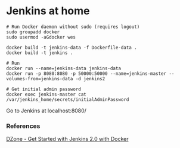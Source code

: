 # Jenkins at home

```
# Run Docker daemon without sudo (requires logout)
sudo groupadd docker
sudo usermod -aGdocker wes

docker build -t jenkins-data -f Dockerfile-data .
docker build -t jenkins .

# Run 
docker run --name=jenkins-data jenkins-data
docker run -p 8080:8080 -p 50000:50000 --name=jenkins-master --volumes-from=jenkins-data -d jenkins2

# Get initial admin password
docker exec jenkins-master cat /var/jenkins_home/secrets/initialAdminPassword
```

Go to Jenkins at localhost:8080/


### References
[DZone - Get Started with Jenkins 2.0 with Docker](https://dzone.com/articles/get-started-with-jenkins-20-with-docker)